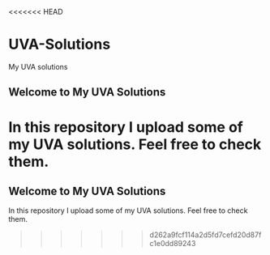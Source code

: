 <<<<<<< HEAD
# UVA-Solutions
My UVA solutions

## Welcome to My UVA Solutions

In this repository I upload some of my UVA solutions. Feel free to check them.
=======
## Welcome to My UVA Solutions

In this repository I upload some of my UVA solutions. Feel free to check them.
>>>>>>> d262a9fcf114a2d5fd7cefd20d87fc1e0dd89243
